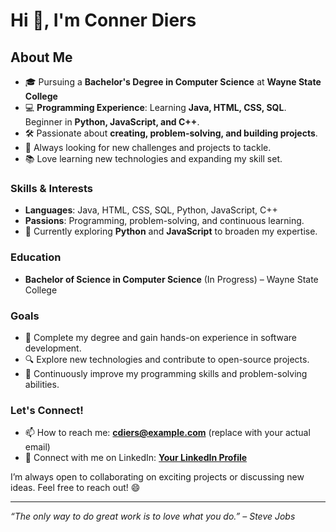 # Hi 👋, I'm Conner Diers  
## About Me  

- 🎓 Pursuing a **Bachelor's Degree in Computer Science** at **Wayne State College**  
- 💻 **Programming Experience**: Learning **Java, HTML, CSS, SQL**. Beginner in **Python, JavaScript, and C++**.  
- 🛠️ Passionate about **creating, problem-solving, and building projects**.  
- 🚀 Always looking for new challenges and projects to tackle.  
- 📚 Love learning new technologies and expanding my skill set.  

### Skills & Interests  
- **Languages**: Java, HTML, CSS, SQL, Python, JavaScript, C++  
- **Passions**: Programming, problem-solving, and continuous learning.  
- 🌱 Currently exploring **Python** and **JavaScript** to broaden my expertise.  

### Education  
- **Bachelor of Science in Computer Science** (In Progress) – Wayne State College  

### Goals  
- 🎯 Complete my degree and gain hands-on experience in software development.  
- 🔍 Explore new technologies and contribute to open-source projects.  
- 🧠 Continuously improve my programming skills and problem-solving abilities.  

### Let's Connect!  
- 📫 How to reach me: **cdiers@example.com** (replace with your actual email)  
- 💬 Connect with me on LinkedIn: **[Your LinkedIn Profile](https://www.linkedin.com/in/yourprofile/)**  

I’m always open to collaborating on exciting projects or discussing new ideas. Feel free to reach out! 😄  

---  
*“The only way to do great work is to love what you do.” – Steve Jobs*
